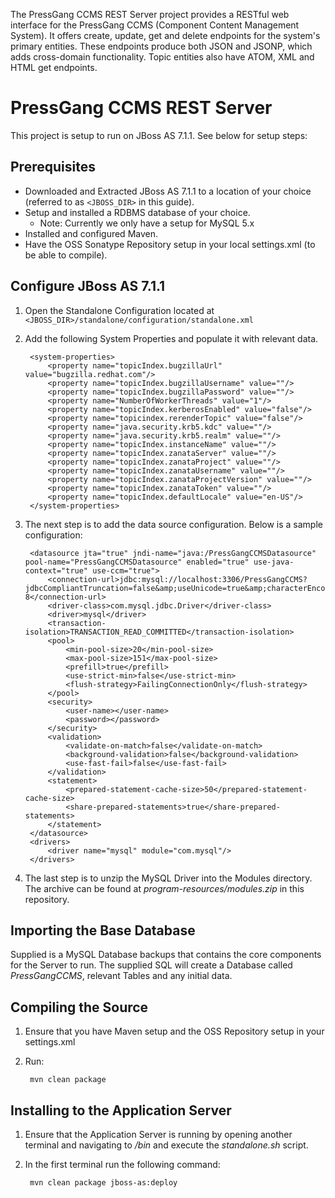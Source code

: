 The PressGang CCMS REST Server project provides a RESTful web interface for the PressGang CCMS (Component Content Management System). It offers create, update, get and delete endpoints for the system's primary entities. These endpoints produce both JSON and JSONP, which adds cross-domain functionality. Topic entities also have ATOM, XML and HTML get endpoints.

PressGang CCMS REST Server
==========================

This project is setup to run on JBoss AS 7.1.1. See below for setup steps:

Prerequisites
-------------

* Downloaded and Extracted JBoss AS 7.1.1 to a location of your choice (referred to as `<JBOSS_DIR>` in this guide).
* Setup and installed a RDBMS database of your choice.
	* Note: Currently we only have a setup for MySQL 5.x
* Installed and configured Maven.
* Have the OSS Sonatype Repository setup in your local settings.xml (to be able to compile).


Configure JBoss AS 7.1.1
------------------------

1. Open the Standalone Configuration located at `<JBOSS_DIR>/standalone/configuration/standalone.xml`
2. Add the following System Properties and populate it with relevant data.

        <system-properties>
            <property name="topicIndex.bugzillaUrl" value="bugzilla.redhat.com"/>
            <property name="topicIndex.bugzillaUsername" value=""/>
            <property name="topicIndex.bugzillaPassword" value=""/>
            <property name="NumberOfWorkerThreads" value="1"/>
            <property name="topicIndex.kerberosEnabled" value="false"/>
            <property name="topicindex.rerenderTopic" value="false"/>
            <property name="java.security.krb5.kdc" value=""/>
            <property name="java.security.krb5.realm" value=""/>
            <property name="topicIndex.instanceName" value=""/>
            <property name="topicIndex.zanataServer" value=""/>
            <property name="topicIndex.zanataProject" value=""/>
            <property name="topicIndex.zanataUsername" value=""/>
            <property name="topicIndex.zanataProjectVersion" value=""/>
            <property name="topicIndex.zanataToken" value=""/>
            <property name="topicIndex.defaultLocale" value="en-US"/>
        </system-properties>

3. The next step is to add the data source configuration. Below is a sample configuration:

		<datasource jta="true" jndi-name="java:/PressGangCCMSDatasource" pool-name="PressGangCCMSDatasource" enabled="true" use-java-context="true" use-ccm="true">
		    <connection-url>jdbc:mysql://localhost:3306/PressGangCCMS?jdbcCompliantTruncation=false&amp;useUnicode=true&amp;characterEncoding=UTF-8</connection-url>
		    <driver-class>com.mysql.jdbc.Driver</driver-class>
		    <driver>mysql</driver>
		    <transaction-isolation>TRANSACTION_READ_COMMITTED</transaction-isolation>
		    <pool>
		        <min-pool-size>20</min-pool-size>
		        <max-pool-size>151</max-pool-size>
		        <prefill>true</prefill>
		        <use-strict-min>false</use-strict-min>
		        <flush-strategy>FailingConnectionOnly</flush-strategy>
		    </pool>
		    <security>
		        <user-name></user-name>
		        <password></password>
		    </security>
		    <validation>
		        <validate-on-match>false</validate-on-match>
		        <background-validation>false</background-validation>
		        <use-fast-fail>false</use-fast-fail>
		    </validation>
		    <statement>
		        <prepared-statement-cache-size>50</prepared-statement-cache-size>
		        <share-prepared-statements>true</share-prepared-statements>
		    </statement>
		</datasource>
		<drivers>
		    <driver name="mysql" module="com.mysql"/>
		</drivers>

4. The last step is to unzip the MySQL Driver into the Modules directory. The archive can be found at *program-resources/modules.zip* in
this repository.

Importing the Base Database
---------------------------

Supplied is a MySQL Database backups that contains the core components for the Server to run. The supplied SQL will create a Database called *PressGangCCMS*, relevant Tables and any initial data.

Compiling the Source
--------------------

1. Ensure that you have Maven setup and the OSS Repository setup in your settings.xml
2. Run:

    	mvn clean package

Installing to the Application Server
------------------------------------

1. Ensure that the Application Server is running by opening another terminal and navigating to *<JBOSS-DIR>/bin* and execute the *standalone.sh* script.
2. In the first terminal run the following command:

    	mvn clean package jboss-as:deploy
